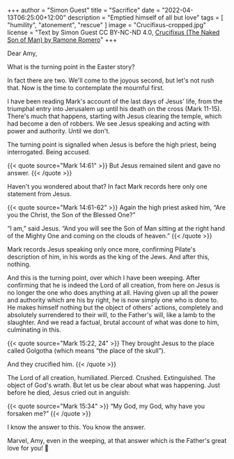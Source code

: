 +++
author = "Simon Guest"
title = "Sacrifice"
date = "2022-04-13T06:25:00+12:00"
description = "Emptied himself of all but love"
tags = [ "humility", "atonement", "rescue" ]
image = "Crucifixus-cropped.jpg"
license = "Text by Simon Guest CC BY-NC-ND 4.0, [Crucifixus (The Naked Son of Man) by Ramone Romero](http://art-for-jesus.blogspot.com/2008/04/crucifixus-naked-son-of-man.html)"
+++

Dear Amy,

What is the turning point in the Easter story?

In fact there are two. We'll come to the joyous second, but let's not rush that. Now is the time to contemplate the mournful first.

I have been reading Mark's account of the last days of Jesus' life, from the triumphal entry into Jerusalem up until his death on the cross (Mark 11-15). There's much that happens, starting with Jesus clearing the temple, which had become a den of robbers. We see Jesus speaking and acting with power and authority. Until we don't.

The turning point is signalled when Jesus is before the high priest, being interrogated. Being accused.

{{< quote source="Mark 14:61" >}}
But Jesus remained silent and gave no answer.
{{< /quote >}}

Haven't you wondered about that? In fact Mark records here only one statement from Jesus.

{{< quote source="Mark 14:61-62" >}}
Again the high priest asked him, “Are you the Christ, the Son of the Blessed One?”

“I am,” said Jesus. “And you will see the Son of Man sitting at the right hand of the Mighty One and coming on the clouds of heaven.”
{{< /quote >}}

Mark records Jesus speaking only once more, confirming Pilate's description of him, in his words as the king of the Jews. And after this, nothing.

And this is the turning point, over which I have been weeping. After confirming that he is indeed the Lord of all creation, from here on Jesus is no longer the one who does anything at all. Having given up all the power and authority which are his by right, he is now simply one who is done to. He makes himself nothing but the object of others' actions, completely and absolutely surrendered to their will, to the Father's will, like a lamb to the slaughter. And we read a factual, brutal account of what was done to him, culminating in this.

{{< quote source="Mark 15:22, 24" >}}
They brought Jesus to the place called Golgotha (which means “the place of the skull”).

And they crucified him.
{{< /quote >}}

The Lord of all creation, humiliated. Pierced. Crushed. Extinguished. The object of God's wrath. But let us be clear about what was happening. Just before he died, Jesus cried out in anguish:

{{< quote source="Mark 15:34" >}}
“My God, my God, why have you forsaken me?”
{{< /quote >}}

I know the answer to this. You know the answer.

Marvel, Amy, even in the weeping, at that answer which is the Father's great love for you! 🙏
